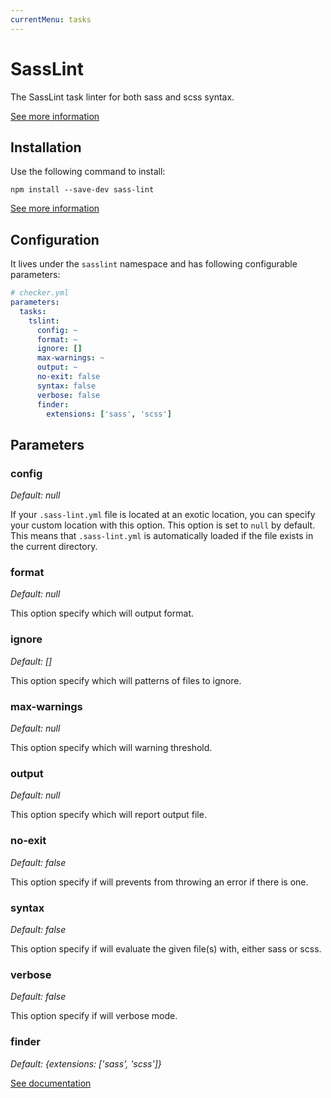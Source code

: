 ```yaml
---
currentMenu: tasks
---
```


# SassLint

The SassLint task linter for both sass and scss syntax.

[See more information](https://github.com/sasstools/sass-lint)

## Installation

Use the following command to install:

```
npm install --save-dev sass-lint
```

[See more information](https://github.com/sasstools/sass-lint/tree/master/docs/cli)

## Configuration

It lives under the `sasslint` namespace and has following configurable parameters:

```yaml
# checker.yml
parameters:
  tasks:
    tslint:
      config: ~
      format: ~
      ignore: []
      max-warnings: ~
      output: ~
      no-exit: false
      syntax: false
      verbose: false
      finder:
        extensions: ['sass', 'scss']
```

## Parameters

### config

*Default: null*

If your `.sass-lint.yml` file is located at an exotic location,
you can specify your custom location with this option.
This option is set to `null` by default.
This means that `.sass-lint.yml` is automatically loaded
if the file exists in the current directory.

### format

*Default: null*

This option specify which will output format.

### ignore

*Default: []*

This option specify which will patterns of files to ignore.

### max-warnings

*Default: null*

This option specify which will warning threshold.

### output

*Default: null*

This option specify which will report output file.

### no-exit

*Default: false*

This option specify if will prevents from throwing an error if there is one.

### syntax

*Default: false*

This option specify if will evaluate the given file(s) with, either sass or scss.

### verbose

*Default: false*

This option specify if will verbose mode.

### finder

*Default: {extensions: ['sass', 'scss']}*

[See documentation](../tasks.md#finder)
